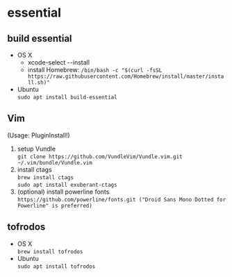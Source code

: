 # essential

## build essential
* OS X
    * xcode-select --install
    * install Homebrew: `/bin/bash -c "$(curl -fsSL https://raw.githubusercontent.com/Homebrew/install/master/install.sh)"`
* Ubuntu\
`sudo apt install build-essential`

## Vim
(Usage: PluginInstall!)
1. setup Vundle\
`git clone https://github.com/VundleVim/Vundle.vim.git ~/.vim/bundle/Vundle.vim`
2. install ctags\
`brew install ctags`\
`sudo apt install exuberant-ctags`
3. (optional) install powerline fonts\
`https://github.com/powerline/fonts.git ("Droid Sans Mono Dotted for Powerline" is preferred)`

## tofrodos
* OS X\
`brew install tofrodos`
* Ubuntu\
`sudo apt install tofrodos`
